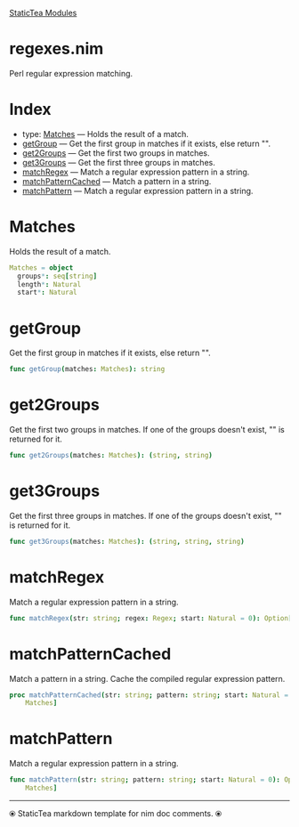 [StaticTea Modules](./)

# regexes.nim

Perl regular expression matching.

# Index

* type: [Matches](#user-content-a0) &mdash; Holds the result of a match.
* [getGroup](#user-content-a1) &mdash; Get the first group in matches if it exists, else return "".
* [get2Groups](#user-content-a2) &mdash; Get the first two groups in matches.
* [get3Groups](#user-content-a3) &mdash; Get the first three groups in matches.
* [matchRegex](#user-content-a4) &mdash; Match a regular expression pattern in a string.
* [matchPatternCached](#user-content-a5) &mdash; Match a pattern in a string.
* [matchPattern](#user-content-a6) &mdash; Match a regular expression pattern in a string.

# <a id="a0"></a>Matches

Holds the result of a match.

```nim
Matches = object
  groups*: seq[string]
  length*: Natural
  start*: Natural

```


# <a id="a1"></a>getGroup

Get the first group in matches if it exists, else return "".

```nim
func getGroup(matches: Matches): string
```


# <a id="a2"></a>get2Groups

Get the first two groups in matches. If one of the groups doesn't exist, "" is returned for it.

```nim
func get2Groups(matches: Matches): (string, string)
```


# <a id="a3"></a>get3Groups

Get the first three groups in matches. If one of the groups doesn't exist, "" is returned for it.

```nim
func get3Groups(matches: Matches): (string, string, string)
```


# <a id="a4"></a>matchRegex

Match a regular expression pattern in a string.

```nim
func matchRegex(str: string; regex: Regex; start: Natural = 0): Option[Matches]
```


# <a id="a5"></a>matchPatternCached

Match a pattern in a string. Cache the compiled regular expression pattern.

```nim
proc matchPatternCached(str: string; pattern: string; start: Natural = 0): Option[
    Matches]
```


# <a id="a6"></a>matchPattern

Match a regular expression pattern in a string.

```nim
func matchPattern(str: string; pattern: string; start: Natural = 0): Option[
    Matches]
```



---
⦿ StaticTea markdown template for nim doc comments. ⦿
